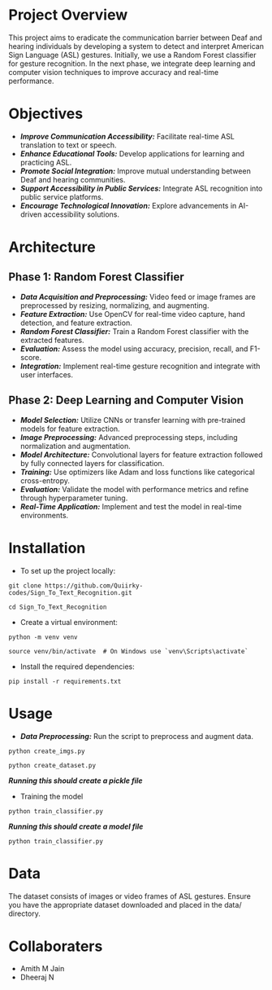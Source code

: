 # Project Overview

This project aims to eradicate the communication barrier between Deaf and hearing individuals by developing a system to detect and interpret American Sign Language (ASL) gestures. 
Initially, we use a Random Forest classifier for gesture recognition. In the next phase, we integrate deep learning and computer vision techniques to improve accuracy and real-time performance.

# Objectives
* ***Improve Communication Accessibility:*** Facilitate real-time ASL translation to text or speech.
* ***Enhance Educational Tools:*** Develop applications for learning and practicing ASL.
* ***Promote Social Integration:*** Improve mutual understanding between Deaf and hearing communities.
* ***Support Accessibility in Public Services:*** Integrate ASL recognition into public service platforms.
* ***Encourage Technological Innovation:*** Explore advancements in AI-driven accessibility solutions.

# Architecture

## Phase 1: Random Forest Classifier

* ***Data Acquisition and Preprocessing:*** Video feed or image frames are preprocessed by resizing, normalizing, and augmenting.
* ***Feature Extraction:*** Use OpenCV for real-time video capture, hand detection, and feature extraction.
* ***Random Forest Classifier:*** Train a Random Forest classifier with the extracted features.
* ***Evaluation:*** Assess the model using accuracy, precision, recall, and F1-score.
* ***Integration:*** Implement real-time gesture recognition and integrate with user interfaces.

## Phase 2: Deep Learning and Computer Vision

* ***Model Selection:*** Utilize CNNs or transfer learning with pre-trained models for feature extraction.
* ***Image Preprocessing:*** Advanced preprocessing steps, including normalization and augmentation.
* ***Model Architecture:*** Convolutional layers for feature extraction followed by fully connected layers for classification.
* ***Training:*** Use optimizers like Adam and loss functions like categorical cross-entropy.
* ***Evaluation:*** Validate the model with performance metrics and refine through hyperparameter tuning.
* ***Real-Time Application:*** Implement and test the model in real-time environments.

# Installation
* To set up the project locally:
  
```
git clone https://github.com/Quiirky-codes/Sign_To_Text_Recognition.git
```

```
cd Sign_To_Text_Recognition
```

* Create a virtual environment:
  
```
python -m venv venv
```

```
source venv/bin/activate  # On Windows use `venv\Scripts\activate`
```

* Install the required dependencies:

```
pip install -r requirements.txt
```

# Usage

* ***Data Preprocessing:*** Run the script to preprocess and augment data.

```
python create_imgs.py
```

```
python create_dataset.py
```

***Running this should create a pickle file***

* Training the model

```
python train_classifier.py
```

***Running this should create a model file***

```
python train_classifier.py
```

# Data

The dataset consists of images or video frames of ASL gestures. Ensure you have the appropriate dataset downloaded and placed in the data/ directory.

# Collaboraters

* Amith M Jain
* Dheeraj N
